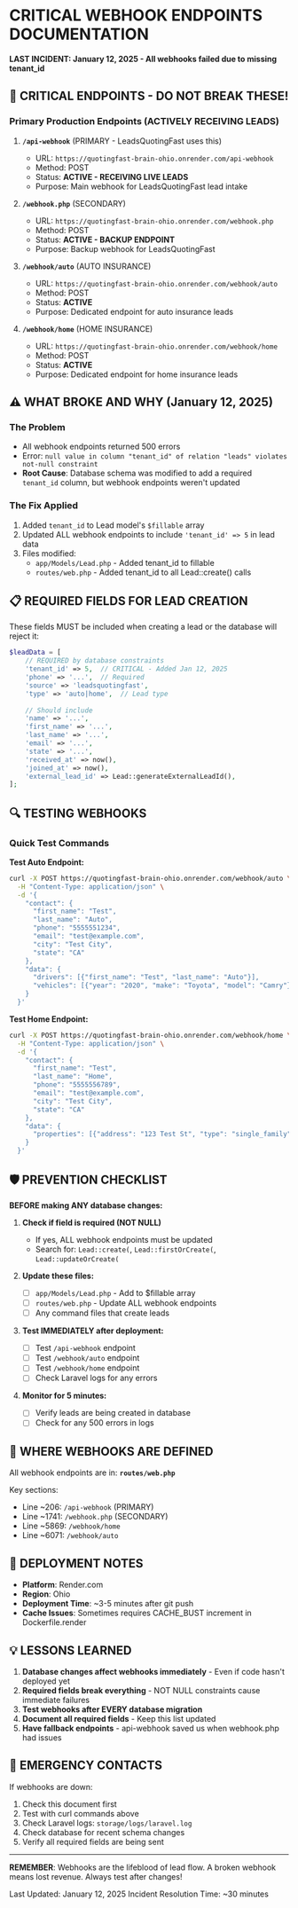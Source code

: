 # CRITICAL WEBHOOK ENDPOINTS DOCUMENTATION
**LAST INCIDENT: January 12, 2025 - All webhooks failed due to missing tenant_id**

## 🚨 CRITICAL ENDPOINTS - DO NOT BREAK THESE!

### Primary Production Endpoints (ACTIVELY RECEIVING LEADS)

1. **`/api-webhook`** (PRIMARY - LeadsQuotingFast uses this)
   - URL: `https://quotingfast-brain-ohio.onrender.com/api-webhook`
   - Method: POST
   - Status: **ACTIVE - RECEIVING LIVE LEADS**
   - Purpose: Main webhook for LeadsQuotingFast lead intake

2. **`/webhook.php`** (SECONDARY)
   - URL: `https://quotingfast-brain-ohio.onrender.com/webhook.php`
   - Method: POST
   - Status: **ACTIVE - BACKUP ENDPOINT**
   - Purpose: Backup webhook for LeadsQuotingFast

3. **`/webhook/auto`** (AUTO INSURANCE)
   - URL: `https://quotingfast-brain-ohio.onrender.com/webhook/auto`
   - Method: POST
   - Status: **ACTIVE**
   - Purpose: Dedicated endpoint for auto insurance leads

4. **`/webhook/home`** (HOME INSURANCE)
   - URL: `https://quotingfast-brain-ohio.onrender.com/webhook/home`
   - Method: POST
   - Status: **ACTIVE**
   - Purpose: Dedicated endpoint for home insurance leads

## ⚠️ WHAT BROKE AND WHY (January 12, 2025)

### The Problem
- All webhook endpoints returned 500 errors
- Error: `null value in column "tenant_id" of relation "leads" violates not-null constraint`
- **Root Cause**: Database schema was modified to add a required `tenant_id` column, but webhook endpoints weren't updated

### The Fix Applied
1. Added `tenant_id` to Lead model's `$fillable` array
2. Updated ALL webhook endpoints to include `'tenant_id' => 5` in lead data
3. Files modified:
   - `app/Models/Lead.php` - Added tenant_id to fillable
   - `routes/web.php` - Added tenant_id to all Lead::create() calls

## 📋 REQUIRED FIELDS FOR LEAD CREATION

These fields MUST be included when creating a lead or the database will reject it:

```php
$leadData = [
    // REQUIRED by database constraints
    'tenant_id' => 5,  // CRITICAL - Added Jan 12, 2025
    'phone' => '...',  // Required
    'source' => 'leadsquotingfast',
    'type' => 'auto|home',  // Lead type
    
    // Should include
    'name' => '...',
    'first_name' => '...',
    'last_name' => '...',
    'email' => '...',
    'state' => '...',
    'received_at' => now(),
    'joined_at' => now(),
    'external_lead_id' => Lead::generateExternalLeadId(),
];
```

## 🔍 TESTING WEBHOOKS

### Quick Test Commands

**Test Auto Endpoint:**
```bash
curl -X POST https://quotingfast-brain-ohio.onrender.com/webhook/auto \
  -H "Content-Type: application/json" \
  -d '{
    "contact": {
      "first_name": "Test",
      "last_name": "Auto",
      "phone": "5555551234",
      "email": "test@example.com",
      "city": "Test City",
      "state": "CA"
    },
    "data": {
      "drivers": [{"first_name": "Test", "last_name": "Auto"}],
      "vehicles": [{"year": "2020", "make": "Toyota", "model": "Camry"}]
    }
  }'
```

**Test Home Endpoint:**
```bash
curl -X POST https://quotingfast-brain-ohio.onrender.com/webhook/home \
  -H "Content-Type: application/json" \
  -d '{
    "contact": {
      "first_name": "Test",
      "last_name": "Home",
      "phone": "5555556789",
      "email": "test@example.com",
      "city": "Test City",
      "state": "CA"
    },
    "data": {
      "properties": [{"address": "123 Test St", "type": "single_family"}]
    }
  }'
```

## 🛡️ PREVENTION CHECKLIST

**BEFORE making ANY database changes:**

1. **Check if field is required (NOT NULL)**
   - If yes, ALL webhook endpoints must be updated
   - Search for: `Lead::create(`, `Lead::firstOrCreate(`, `Lead::updateOrCreate(`

2. **Update these files:**
   - [ ] `app/Models/Lead.php` - Add to $fillable array
   - [ ] `routes/web.php` - Update ALL webhook endpoints
   - [ ] Any command files that create leads

3. **Test IMMEDIATELY after deployment:**
   - [ ] Test `/api-webhook` endpoint
   - [ ] Test `/webhook/auto` endpoint  
   - [ ] Test `/webhook/home` endpoint
   - [ ] Check Laravel logs for any errors

4. **Monitor for 5 minutes:**
   - [ ] Verify leads are being created in database
   - [ ] Check for any 500 errors in logs

## 📍 WHERE WEBHOOKS ARE DEFINED

All webhook endpoints are in: **`routes/web.php`**

Key sections:
- Line ~206: `/api-webhook` (PRIMARY)
- Line ~1741: `/webhook.php` (SECONDARY)
- Line ~5869: `/webhook/home`
- Line ~6071: `/webhook/auto`

## 🔄 DEPLOYMENT NOTES

- **Platform**: Render.com
- **Region**: Ohio
- **Deployment Time**: ~3-5 minutes after git push
- **Cache Issues**: Sometimes requires CACHE_BUST increment in Dockerfile.render

## 💡 LESSONS LEARNED

1. **Database changes affect webhooks immediately** - Even if code hasn't deployed yet
2. **Required fields break everything** - NOT NULL constraints cause immediate failures
3. **Test webhooks after EVERY database migration**
4. **Document all required fields** - Keep this list updated
5. **Have fallback endpoints** - api-webhook saved us when webhook.php had issues

## 🚨 EMERGENCY CONTACTS

If webhooks are down:
1. Check this document first
2. Test with curl commands above
3. Check Laravel logs: `storage/logs/laravel.log`
4. Check database for recent schema changes
5. Verify all required fields are being sent

---

**REMEMBER**: Webhooks are the lifeblood of lead flow. A broken webhook means lost revenue. Always test after changes!

Last Updated: January 12, 2025
Incident Resolution Time: ~30 minutes

